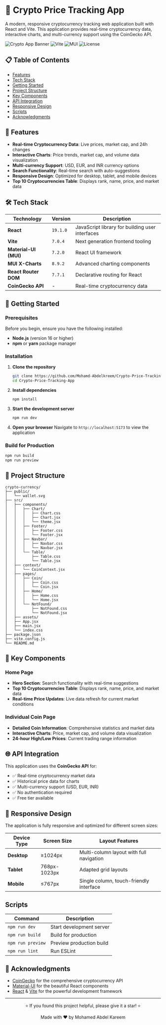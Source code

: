 # 🚀 Crypto Price Tracking App

A modern, responsive cryptocurrency tracking web application built with React and Vite. This application provides real-time cryptocurrency data, interactive charts, and multi-currency support using the CoinGecko API.

![Crypto App Banner](https://img.shields.io/badge/React-19.1.0-blue) ![Vite](https://img.shields.io/badge/Vite-7.0.4-purple) ![MUI](https://img.shields.io/badge/MUI-7.2.0-blue) ![License](https://img.shields.io/badge/License-MIT-green)

## 📋 Table of Contents

- [Features](#-features)
- [Tech Stack](#️-tech-stack)
- [Getting Started](#-getting-started)
- [Project Structure](#-project-structure)
- [Key Components](#-key-components)
- [API Integration](#-api-integration)
- [Responsive Design](#-responsive-design)
- [Scripts](#-scripts)
- [Acknowledgments](#-acknowledgments)

## 🌟 Features

- **Real-time Cryptocurrency Data**: Live prices, market cap, and 24h changes
- **Interactive Charts**: Price trends, market cap, and volume data visualization
- **Multi-currency Support**: USD, EUR, and INR currency options
- **Search Functionality**: Real-time search with auto-suggestions
- **Responsive Design**: Optimized for desktop, tablet, and mobile devices
- **Top 10 Cryptocurrencies Table**: Displays rank, name, price, and market data

## 🛠️ Tech Stack

| Technology | Version | Description |
|------------|---------|-------------|
| **React** | `19.1.0` | JavaScript library for building user interfaces |
| **Vite** | `7.0.4` | Next generation frontend tooling |
| **Material-UI (MUI)** | `7.2.0` | React UI framework |
| **MUI X-Charts** | `8.9.2` | Advanced charting components |
| **React Router DOM** | `7.7.1` | Declarative routing for React |
| **CoinGecko API** | - | Real-time cryptocurrency data |

## 🚀 Getting Started

### Prerequisites

Before you begin, ensure you have the following installed:

- **Node.js** (version 16 or higher)
- **npm** or **yarn** package manager

### Installation

1. **Clone the repository**
   ```bash
   git clone https://github.com/Mohamd-Abdelkreem/Crypto-Price-Tracking-App.git
   cd Crypto-Price-Tracking-App
   ```

2. **Install dependencies**
   ```bash
   npm install
   ```

3. **Start the development server**
   ```bash
   npm run dev
   ```

4. **Open your browser**
   Navigate to `http://localhost:5173` to view the application

### Build for Production

```bash
npm run build
npm run preview
```

## 📂 Project Structure

```
crypto-currency/
├── public/
│   └── wallet.svg
├── src/
│   ├── components/
│   │   ├── Chart/
│   │   │   ├── Chart.css
│   │   │   ├── Chart.jsx
│   │   │   └── theme.jsx
│   │   ├── Footer/
│   │   │   ├── Footer.css
│   │   │   └── Footer.jsx
│   │   ├── Navbar/
│   │   │   ├── Navbar.css
│   │   │   └── Navbar.jsx
│   │   └── Table/
│   │       ├── Table.css
│   │       └── Table.jsx
│   ├── context/
│   │   └── CoinContext.jsx
│   ├── pages/
│   │   ├── Coin/
│   │   │   ├── Coin.css
│   │   │   └── Coin.jsx
│   │   ├── Home/
│   │   │   ├── Home.css
│   │   │   └── Home.jsx
│   │   └── NotFound/
│   │       ├── NotFound.css
│   │       └── NotFound.jsx
│   ├── assets/
│   ├── App.jsx
│   ├── main.jsx
│   └── index.css
├── package.json
├── vite.config.js
└── README.md
```

## 🎯 Key Components

### Home Page
- **Hero Section**: Search functionality with real-time suggestions
- **Top 10 Cryptocurrencies Table**: Displays rank, name, price, and market data
- **Real-time Price Updates**: Live data refresh for current market conditions

### Individual Coin Page
- **Detailed Coin Information**: Comprehensive statistics and market data
- **Interactive Charts**: Price, market cap, and volume data visualization
- **24-hour High/Low Prices**: Current trading range information

## 🌐 API Integration

This application uses the **CoinGecko API** for:

- ✅ Real-time cryptocurrency market data
- ✅ Historical price data for charts
- ✅ Multi-currency support (USD, EUR, INR)
- ✅ No authentication required
- ✅ Free tier available

## 📱 Responsive Design

The application is fully responsive and optimized for different screen sizes:

| Device Type | Screen Size | Layout Features |
|-------------|-------------|-----------------|
| **Desktop** | ≥1024px | Multi-column layout with full navigation |
| **Tablet** | 768px-1023px | Adapted grid layouts |
| **Mobile** | ≤767px | Single column, touch-friendly interface |

##   Scripts

| Command | Description |
|---------|-------------|
| `npm run dev` | Start development server |
| `npm run build` | Build for production |
| `npm run preview` | Preview production build |
| `npm run lint` | Run ESLint |

## 🙏 Acknowledgments

- [CoinGecko](https://www.coingecko.com/) for the comprehensive cryptocurrency API
- [Material-UI](https://mui.com/) for the beautiful React components
- [React](https://reactjs.org/) & [Vite](https://vitejs.dev/) for the powerful development framework

---

<div align="center">
  <p>⭐ If you found this project helpful, please give it a star! ⭐</p>
  <p>Made with ❤️ by Mohamed Abdel Kareem</p>
</div>
